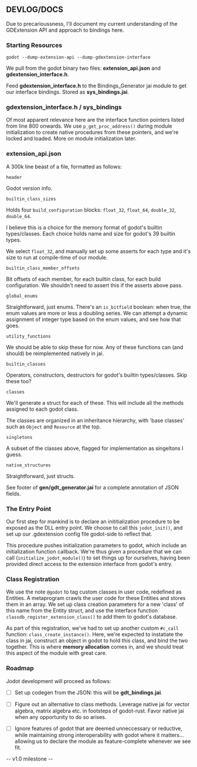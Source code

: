 ## DEVLOG/DOCS

Due to precarioussness, I'll document my current understanding of the GDExtension API and approach to bindings here.

### Starting Resources
```
godot --dump-extension-api --dump-gdextension-interface
```
We pull from the godot binary two files: **extension_api.json** and **gdextension_interface.h**.

Feed **gdextension_interface.h** to the Bindings_Generator jai module to get our interface bindings. Stored as **sys_bindings.jai**. 

### gdextension_interface.h / sys_bindings

Of most apparent relevance here are the interface function pointers listed from line 800 onwards. We use `p_get_proc_address()` during module initialization to create native procedures from these pointers, and we're locked and loaded. More on module initialization later.

### extension_api.json

A 300k line beast of a file, formatted as follows:

`header`

Godot version info.

`builtin_class_sizes`

Holds four `build_configuration` blocks: `float_32`, `float_64`, `double_32`, `double_64`.

I believe this is a choice for the memory format of godot's builtin types/classes. Each choice holds name and size for godot's 39 builtin types.

We select `float_32`, and manually set up some asserts for each type and it's size to run at compile-time of our module.

`builtin_class_member_offsets`

Bit offsets of each member, for each builtin class, for each build configuration. We shouldn't need to assert this if the asserts above pass.

`global_enums`

Straightforward, just enums. There's an `is_bitfield` boolean: when true, the enum values are more or less a doubling series. We can attempt a dynamic assignment of integer type based on the enum values, and see how that goes.

`utility_functions`

We should be able to skip these for now. Any of these functions can (and should) be reimplemented natively in jai.

`builtin_classes`

Operators, constructors, destructors for godot's builtin types/classes. Skip these too?

`classes`

We'll generate a struct for each of these. This will include all the methods assigned to each godot class.

The classes are organized in an inheritance hierarchy, with 'base classes' such as `Object` and `Resource` at the top.

`singletons`

A subset of the classes above, flagged for implementation as singeltons I guess.

`native_structures`

Straightforward, just structs.

See footer of **gen/gdt_generator.jai** for a complete annotation of JSON fields.

### The Entry Point

Our first step for mankind is to declare an inititialization procedure to be exposed as the DLL entry point. We choose to call this `jodot_init()`, and set up our .gdextension config file godot-side to reflect that.

This procedure pushes initialization parameters to godot, which include an initialization function callback. We're thus given a procedure that we can call (`initialize_jodot_module()`) to set things up for ourselves, having been provided direct access to the extension interface from godot's entry. 

### Class Registration

We use the note `@godot` to tag custom classes in user code, redefined as Entities. A metaprogram crawls the user code for these Entities and stores them in an array. We set up class creation parameters for a new 'class' of this name from the Entity struct, and use the interface function `classdb_register_extension_class()` to add them to godot's database.

As part of this registration, we've had to set up another custom `#c_call` function: `class_create_instance()`. Here, we're expected to instatiate the class in jai, construct an object in godot to hold this class, and bind the two together. This is where **memory allocation** comes in, and we should treat this aspect of the module with great care.

### Roadmap

Jodot development will proceed as follows:

- [ ] Set up codegen from the JSON: this will be **gdt_bindings.jai**.

- [ ] Figure out an alternative to class methods. Leverage native jai for vector algebra, matrix algebra etc. in footsteps of godot-rust. Favor native jai when any opportunity to do so arises.

- [ ] Ignore features of godot that are deemed unneccessary or reductive, while maintaining strong interoperability with godot where it matters... allowing us to declare the module as feature-complete whenever we see fit.

-- v1.0 milestone --

